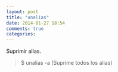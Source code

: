 ```yaml
---
layout: post
title: "unalias"
date: 2014-01-27 18:54
comments: true
categories: 
---
```

Suprimir alias.

>$ unalias -a (Suprime todos los alias)

